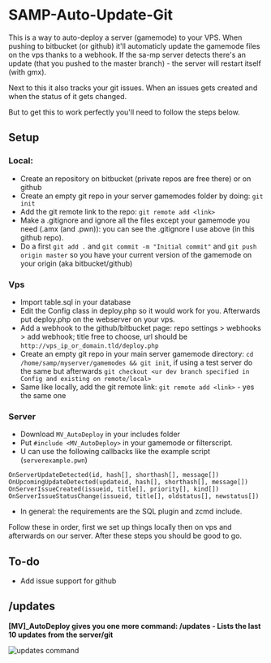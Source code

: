 # SAMP-Auto-Update-Git

This is a way to auto-deploy a server (gamemode) to your VPS. When pushing to bitbucket (or github) it'll automaticly update the gamemode files on the vps thanks to a webhook. If the sa-mp server detects there's an update (that you pushed to the master branch) - the server will restart itself (with gmx). 

Next to this it also tracks your git issues. When an issues gets created and when the status of it gets changed.

But to get this to work perfectly you'll need to follow the steps below.

## Setup

### Local:
* Create an repository on bitbucket (private repos are free there) or on github
* Create an empty git repo in your server gamemodes folder by doing: `git init`
* Add the git remote link to the repo: `git remote add <link>`
* Make a .gitignore and ignore all the files except your gamemode you need (.amx (and .pwn)): you can see the .gitignore I use above (in this github repo).
* Do a first `git add .` and `git commit -m "Initial commit"` and `git push origin master` so you have your current version of the gamemode on your origin (aka bitbucket/github)

### Vps
* Import table.sql in your database
* Edit the Config class in deploy.php so it would work for you. Afterwards put deploy.php on the webserver on your vps.
* Add a webhook to the github/bitbucket page: repo settings > webhooks > add webhook; title free to choose, url should be `http://vps_ip_or_domain.tld/deploy.php`
* Create an empty git repo in your main server gamemode directory: `cd /home/samp/myserver/gamemodes && git init`, if using a test server do the same but afterwards `git checkout <ur dev branch specified in Config and existing on remote/local>`
* Same like locally, add the git remote link: `git remote add <link>` - yes the same one

### Server
* Download `MV_AutoDeploy` in your includes folder
* Put `#include <MV_AutoDeploy>` in your gamemode or filterscript.
* U can use the following callbacks like the example script (`serverexample.pwn`)
```
OnServerUpdateDetected(id, hash[], shorthash[], message[])
OnUpcomingUpdateDetected(updateid, hash[], shorthash[], message[])
OnServerIssueCreated(issueid, title[], priority[], kind[])
OnServerIssueStatusChange(issueid, title[], oldstatus[], newstatus[])
```
* In general: the requirements are the SQL plugin and zcmd include.

Follow these in order, first we set up things locally then on vps and afterwards on our server. After these steps you should be good to go.

## To-do
- Add issue support for github

## /updates

**[MV]_AutoDeploy gives you one more command: /updates - Lists the last 10 updates from the server/git**

![updates command](http://puu.sh/vOVWv.jpg)